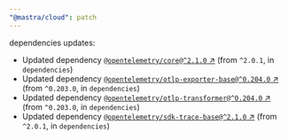 ```yaml
---
"@mastra/cloud": patch
---
```

dependencies updates:
  - Updated dependency [`@opentelemetry/core@^2.1.0` ↗︎](https://www.npmjs.com/package/@opentelemetry/core/v/2.1.0) (from `^2.0.1`, in `dependencies`)
  - Updated dependency [`@opentelemetry/otlp-exporter-base@^0.204.0` ↗︎](https://www.npmjs.com/package/@opentelemetry/otlp-exporter-base/v/0.204.0) (from `^0.203.0`, in `dependencies`)
  - Updated dependency [`@opentelemetry/otlp-transformer@^0.204.0` ↗︎](https://www.npmjs.com/package/@opentelemetry/otlp-transformer/v/0.204.0) (from `^0.203.0`, in `dependencies`)
  - Updated dependency [`@opentelemetry/sdk-trace-base@^2.1.0` ↗︎](https://www.npmjs.com/package/@opentelemetry/sdk-trace-base/v/2.1.0) (from `^2.0.1`, in `dependencies`)
